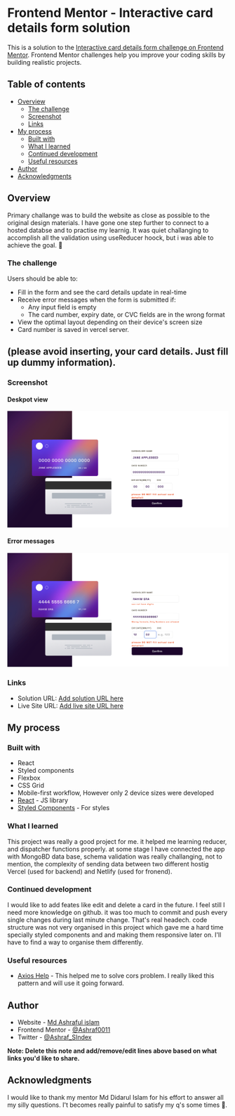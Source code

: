 # Frontend Mentor - Interactive card details form solution

This is a solution to the
[Interactive card details form challenge on Frontend Mentor](https://www.frontendmentor.io/challenges/interactive-card-details-form-XpS8cKZDWw).
Frontend Mentor challenges help you improve your coding skills by building
realistic projects.

## Table of contents

- [Overview](#overview)
  - [The challenge](#the-challenge)
  - [Screenshot](#screenshot)
  - [Links](#links)
- [My process](#my-process)
  - [Built with](#built-with)
  - [What I learned](#what-i-learned)
  - [Continued development](#continued-development)
  - [Useful resources](#useful-resources)
- [Author](#author)
- [Acknowledgments](#acknowledgments)

## Overview

Primary challange was to build the website as close as possible to the original
design materials. I have gone one step further to connect to a hosted databse
and to practise my learnig. It was quiet challanging to accomplish all the
validation using useReducer hoock, but i was able to achieve the goal. 🫡

### The challenge

Users should be able to:

- Fill in the form and see the card details update in real-time
- Receive error messages when the form is submitted if:
  - Any input field is empty
  - The card number, expiry date, or CVC fields are in the wrong format
- View the optimal layout depending on their device's screen size
- Card number is saved in vercel server.

## (please avoid inserting, your card details. Just fill up dummy information).

### Screenshot

#### Deskpot view

![](./ss1.png)

#### Error messages

![](./ss2.png)

### Links

- Solution URL:
  [Add solution URL here](https://github.com/Ashraf0011/interactive-card-design.git)
- Live Site URL:
  [Add live site URL here](https://interactive-card-design-ten.vercel.app/)

## My process

### Built with

- React
- Styled components
- Flexbox
- CSS Grid
- Mobile-first workflow, However only 2 device sizes were developed
- [React](https://reactjs.org/) - JS library
- [Styled Components](https://styled-components.com/) - For styles

### What I learned

This project was really a good project for me. it helped me learning reducer,
and dispatcher functions properly. at some stage I have connected the app with
MongoBD data base, schema validation was really challanging, not to mention, the
complexity of sending data between two different hostig Vercel (used for
backend) and Netlify (used for fronend).

### Continued development

I would like to add feates like edit and delete a card in the future. I feel
still I need more knowledge on github. it was too much to commit and push every
single changes during last minute change. That's real headech. code structure
was not very organised in this project which gave me a hard time specially
styled components and and making them responsive later on. I'll have to find a
way to organise them differently.

### Useful resources

- [Axios Help](https://blog.logrocket.com/axios-vs-fetch-best-http-requests/) -
  This helped me to solve cors problem. I really liked this pattern and will use
  it going forward.

## Author

- Website - [Md Ashraful islam ](https://ashrafs.info)
- Frontend Mentor -
  [@Ashraf0011](https://www.frontendmentor.io/profile/Ashraf0011)
- Twitter - [@Ashraf_SIndex](https://www.twitter.com/Ashraf_SIndex)

**Note: Delete this note and add/remove/edit lines above based on what links
you'd like to share.**

## Acknowledgments

I would like to thank my mentor Md Didarul Islam for his effort to answer all my
silly questions. I't becomes really painful to satisfy my q's some times 🥴.
